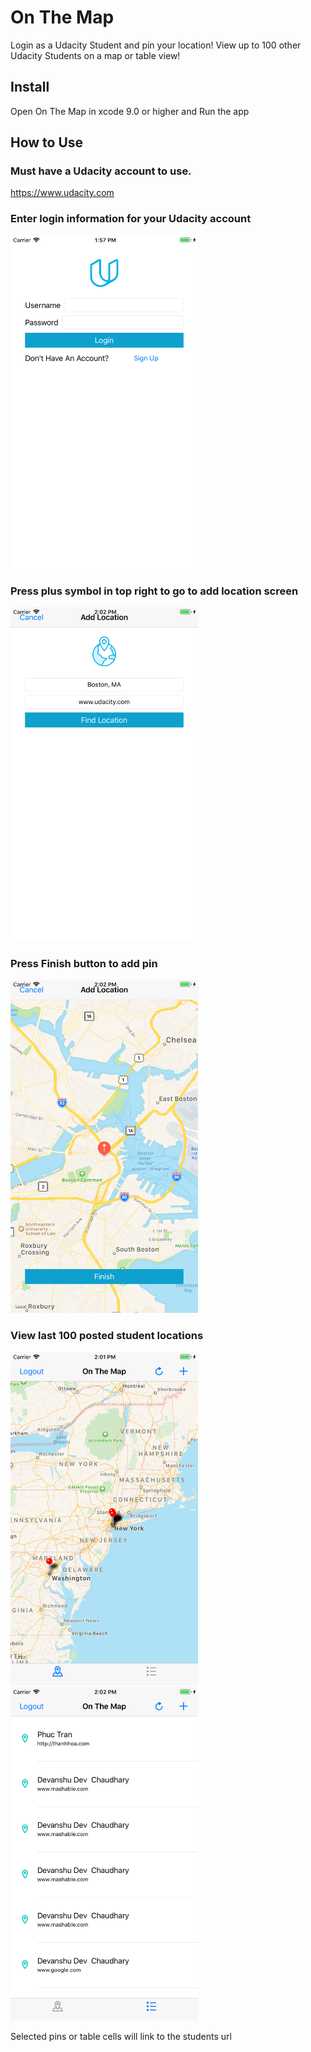 # On The Map

Login as a Udacity Student and pin your location!
View up to 100 other Udacity Students on a map or table view!

## Install
Open On The Map in xcode 9.0 or higher and Run the app

## How to Use

### Must have a Udacity account to use.
https://www.udacity.com

### Enter login information for your Udacity account
<img src= "https://github.com/alextaoultsides/On-The-Map/blob/master/login.png" width="300" />

### Press plus symbol in top right to go to add location screen
<img src= "https://github.com/alextaoultsides/On-The-Map/blob/master/add.png" width="300" />

### Press Finish button to add pin
<img src= "https://github.com/alextaoultsides/On-The-Map/blob/master/confirm.png" width="300" />

### View last 100 posted student locations
<img src= "https://github.com/alextaoultsides/On-The-Map/blob/master/map.png" width="300" />
<img src= "https://github.com/alextaoultsides/On-The-Map/blob/master/table.png" width="300" />

Selected pins or table cells will link to the students url

